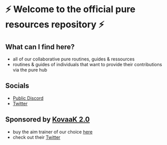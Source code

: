 # ⚡️ Welcome to the official pure resources repository ⚡️

## What can I find here?
- all of our collaborative pure routines, guides & ressources
- routines & guides of individuals that want to provide their contributions via the pure hub

## Socials
- [Public Discord](https://discord.com/invite/88MG9UyKPK)
- [Twitter](https://twitter.com/PureGofficial)

## Sponsored by [KovaaK 2.0](https://t.co/gUfOtwrje2?amp=1)
- buy the aim trainer of our choice [here](https://store.steampowered.com/app/824270/KovaaK_20/)
- check out their [Twitter](https://twitter.com/KovaaKs)
